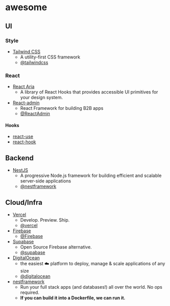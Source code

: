 # awesome

## UI

### Style

- [Tailwind CSS](https://tailwindcss.com/)
  - A utility-first CSS framework
  - [@tailwindcss](https://twitter.com/tailwindcss)

### React

- [React Aria](https://react-spectrum.adobe.com/react-aria/index.html)
  - A library of React Hooks that provides accessible UI primitives for your design system.
- [React-admin](https://marmelab.com/react-admin/)
  - React Framework for building B2B apps
  - [@ReactAdmin](https://twitter.com/ReactAdmin)

#### Hooks

- [react-use](https://github.com/streamich/react-use)
- [react-hook](https://github.com/jaredLunde/react-hook)

## Backend

- [NestJS](https://nestjs.com/)
  - A progressive Node.js framework for building efficient and scalable server-side applications
  - [@nestframework](https://twitter.com/nestframework)

## Cloud/Infra

- [Vercel](https://vercel.com/)
  - Develop. Preview. Ship.
  - [@vercel](https://twitter.com/vercel)
- [Firebase](https://firebase.google.com/)
  - [@Firebase](https://twitter.com/Firebase)
- [Supabase](https://supabase.com/)
  - Open Source Firebase alternative.
  - [@supabase](https://twitter.com/supabase)
- [DigitalOcean](https://www.digitalocean.com/)
  - the easiest ☁️ platform to deploy, manage & scale applications of any size
  - [@digitalocean](https://twitter.com/digitalocean)
- [nestframework](https://fly.io/)
  - Run your full stack apps (and databases!) all over the world. No ops required.
  - **If you can build it into a Dockerfile, we can run it.**

